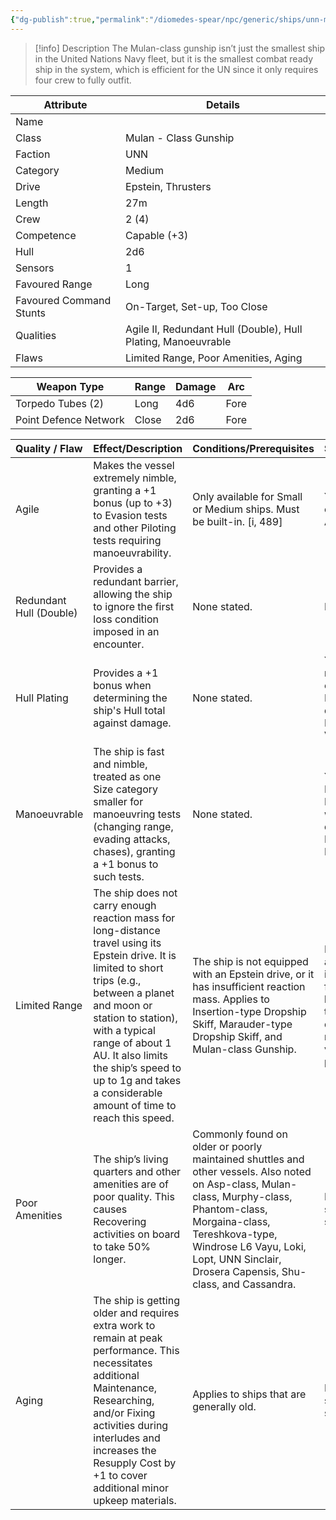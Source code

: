 ```yaml
---
{"dg-publish":true,"permalink":"/diomedes-spear/npc/generic/ships/unn-mulan-class-gunship/"}
---
```


> [!info] Description
The Mulan-class gunship isn’t just the smallest ship in the United Nations Navy fleet, but it is the smallest combat ready ship in the system, which is efficient for the UN since it only requires four crew to fully outfit.

| Attribute               | Details                                                       |
| ----------------------- | ------------------------------------------------------------- |
| Name                    |                                                               |
| Class                   | Mulan - Class Gunship                                         |
| Faction                 | UNN                                                           |
| Category                | Medium                                                        |
| Drive                   | Epstein, Thrusters                                            |
| Length                  | 27m                                                           |
| Crew                    | 2 (4)                                                         |
| Competence              | Capable (+3)                                                  |
| Hull                    | 2d6                                                           |
| Sensors                 | 1                                                             |
| Favoured Range          | Long                                                          |
| Favoured Command Stunts | On-Target, Set-up, Too Close                                  |
| Qualities               | Agile II, Redundant Hull (Double), Hull Plating, Manoeuvrable |
| Flaws                   | Limited Range, Poor Amenities, Aging                          |

| Weapon Type           | Range | Damage | Arc  |
| --------------------- | ----- | ------ | ---- |
| Torpedo Tubes (2)     | Long  | 4d6    | Fore |
| Point Defence Network | Close | 2d6    | Fore |

| Quality / Flaw          | Effect/Description                                                                                                                                                                                                                                                                                                                | Conditions/Prerequisites                                                                                                                                                                                                                                             | Stackable?                                                                                                          |
| :---------------------- | :-------------------------------------------------------------------------------------------------------------------------------------------------------------------------------------------------------------------------------------------------------------------------------------------------------------------------------- | :------------------------------------------------------------------------------------------------------------------------------------------------------------------------------------------------------------------------------------------------------------------- | :------------------------------------------------------------------------------------------------------------------ |
| Agile                   | Makes the vessel extremely nimble, granting a +1 bonus (up to +3) to Evasion tests and other Piloting tests requiring manoeuvrability.                                                                                                                                                                                            | Only available for Small or Medium ships. Must be built-in. [i, 489]                                                                                                                                                                                                 | Yes (up to +3, e.g., Agile II, Agile III)                                                                           |
| Redundant Hull (Double) | Provides a redundant barrier, allowing the ship to ignore the first loss condition imposed in an encounter.                                                                                                                                                                                                                       | None stated.                                                                                                                                                                                                                                                         | No                                                                                                                  |
| Hull Plating            | Provides a +1 bonus when determining the ship's Hull total against damage.                                                                                                                                                                                                                                                        | None stated.                                                                                                                                                                                                                                                         | Yes, up to a maximum equal to the Hull score in dice (e.g., Hull Plating II, III, V)                                |
| Manoeuvrable            | The ship is fast and nimble, treated as one Size category smaller for manoeuvring tests (changing range, evading attacks, chases), granting a +1 bonus to such tests.                                                                                                                                                             | None stated.                                                                                                                                                                                                                                                         | Yes (can be Highly Manoeuvrable with two qualities; e.g., Manoeuvrable II)                                          |
| Limited Range           | The ship does not carry enough reaction mass for long-distance travel using its Epstein drive. It is limited to short trips (e.g., between a planet and moon or station to station), with a typical range of about 1 AU. It also limits the ship’s speed to up to 1g and takes a considerable amount of time to reach this speed. | The ship is not equipped with an Epstein drive, or it has insufficient reaction mass. Applies to Insertion-type Dropship Skiff, Marauder-type Dropship Skiff, and Mulan-class Gunship.                                                                               | Not applicable, as it describes a fundamental limitation of the ship's drive system rather than a variable penalty. |
| Poor Amenities          | The ship’s living quarters and other amenities are of poor quality. This causes Recovering activities on board to take 50% longer.                                                                                                                                                                                                | Commonly found on older or poorly maintained shuttles and other vessels. Also noted on Asp-class, Mulan-class, Murphy-class, Phantom-class, Morgaina-class, Tereshkova-type, Windrose L6 Vayu, Loki, Lopt, UNN Sinclair, Drosera Capensis, Shu-class, and Cassandra. | Not explicitly stated as stackable.                                                                                 |
| Aging                   | The ship is getting older and requires extra work to remain at peak performance. This necessitates additional Maintenance, Researching, and/or Fixing activities during interludes and increases the Resupply Cost by +1 to cover additional minor upkeep materials.                                                              | Applies to ships that are generally old.                                                                                                                                                                                                                             | Not explicitly stated as stackable.                                                                                 |
